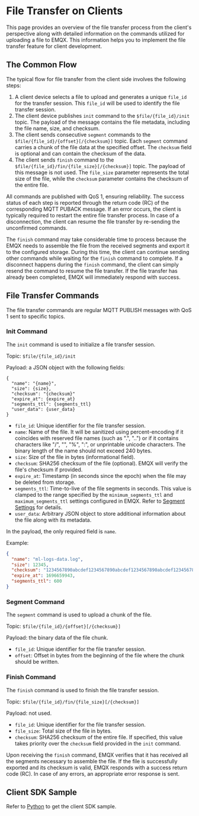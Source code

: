 # File Transfer on Clients

This page provides an overview of the file transfer process from the client's perspective along with detailed information on the commands utilized for uploading a file to EMQX. This information helps you to implement the file transfer feature for client development.

## The Common Flow

The typical flow for file transfer from the client side involves the following steps:

1. A client device selects a file to upload and generates a unique `file_id` for the transfer session. This `file_id` will be used to identify the file transfer session.
2. The client device publishes `init` command to the `$file/{file_id}/init` topic. The payload of the message contains the file metadata, including the file name, size, and checksum.
3. The client sends consecutive `segment` commands to the `$file/{file_id}/{offset}[/{checksum}]` topic. Each `segment` command carries a chunk of the file data at the specified offset. The `checksum` field is optional and can contain the checksum of the data.
4. The client sends `finish` command to the `$file/{file_id}/fin/{file_size}[/{checksum}]` topic. The payload of this message is not used. The `file_size` parameter represents the total size of the file, while the `checksum` parameter contains the checksum of the entire file.

All commands are published with QoS 1, ensuring reliability. The success status of each step is reported through the return code (RC) of the corresponding MQTT PUBACK message. If an error occurs, the client is typically required to restart the entire file transfer process. In case of a disconnection, the client can resume the file transfer by re-sending the unconfirmed commands.

The `finish` command may take considerable time to process because the EMQX needs to assemble the file from the received segments and export it to the configured storage. During this time, the client can continue sending other commands while waiting for the `finish` command to complete. If a disconnect happens during the `finish` command, the client can simply resend the command to resume the file transfer. If the file transfer has already been completed, EMQX will immediately respond with success.


## File Transfer Commands

The file transfer commands are regular MQTT PUBLISH messages with QoS 1 sent to specific topics.

### Init Command

The `init` command is used to initialize a file transfer session.

Topic: `$file/{file_id}/init`

Payload: a JSON object with the following fields:
```
{
  "name": "{name}",
  "size": {size},
  "checksum": "{checksum}"
  "expire_at": {expire_at}
  "segments_ttl": {segments_ttl}
  "user_data": {user_data}
}
```

* `file_id`: Unique identifier for the file transfer session.
* `name`: Name of the file. It will be sanitized using percent-encoding if it coincides with reserved file names (such as ".", "..") or if it contains characters like "/", "", "%", ":", or unprintable unicode characters. The binary length of the name should not exceed 240 bytes.
* `size`: Size of the file in bytes (informational field).
* `checksum`: SHA256 checksum of the file (optional). EMQX will verify the file's checksum if provided.
* `expire_at`: Timestamp (in seconds since the epoch) when the file may be deleted from storage.
* `segments_ttl`: Time-to-live of the file segments in seconds. This value is clamped to the range specified by the `minimum_segments_ttl` and `maximum_segments_ttl` settings configured in EMQX. Refer to [Segment Settings](./broker.md#segment-settings) for details.
* `user_data`: Arbitrary JSON object to store additional information about the file along with its metadata.

In the payload, the only required field is `name`.

Example:
```json
{
  "name": "ml-logs-data.log",
  "size": 12345,
  "checksum": "1234567890abcdef1234567890abcdef1234567890abcdef1234567890abcdef",
  "expire_at": 1696659943,
  "segments_ttl": 600
}
```

### Segment Command

The `segment` command is used to upload a chunk of the file.

Topic: `$file/{file_id}/{offset}[/{checksum}]`

Payload: the binary data of the file chunk.

* `file_id`: Unique identifier for the file transfer session.
* `offset`: Offset in bytes from the beginning of the file where the chunk should be written.

### Finish Command

The `finish` command is used to finish the file transfer session.

Topic: `$file/{file_id}/fin/{file_size}[/{checksum}]`

Payload: not used.

* `file_id`: Unique identifier for the file transfer session.
* `file_size`: Total size of the file in bytes.
* `checksum`: SHA256 checksum of the entire file. If specified, this value takes priority over the `checksum` field provided in the `init` command.

Upon receiving the `finish` command, EMQX verifies that it has received all the segments necessary to assemble the file. If the file is successfully exported and its checksum is valid, EMQX responds with a success return code (RC). In case of any errors, an appropriate error response is sent.

## Client SDK Sample

Refer to [Python](https://github.com/emqx/emqx-ft/blob/main/src/emqx_ft/main.py) to get the client SDK sample.
